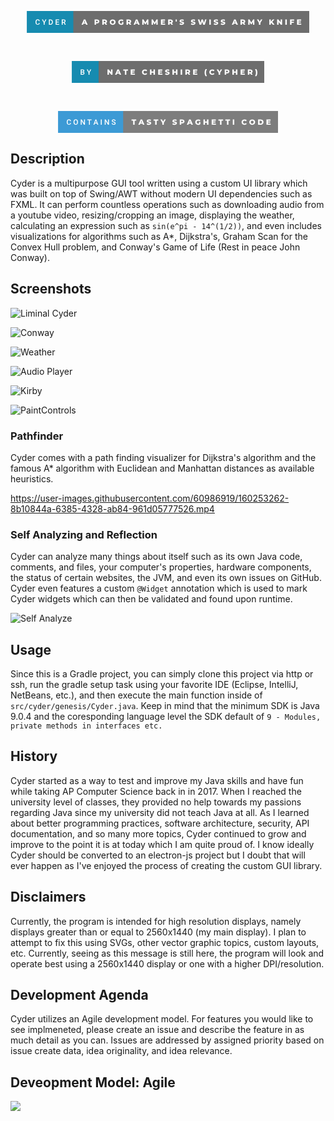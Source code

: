 
<p align="center"><svg xmlns="http://www.w3.org/2000/svg" width="452.12" height="35" viewBox="0 0 452.12 35"><rect class="svg__rect" x="0" y="0" width="76.43" height="35" fill="#168BB0"/><rect class="svg__rect" x="74.43" y="0" width="377.69" height="35" fill="#6D6D6D"/><path class="svg__text" d="M13.95 18.19L13.95 18.19L13.95 17.39Q13.95 16.19 14.38 15.27Q14.80 14.35 15.60 13.85Q16.40 13.35 17.45 13.35L17.45 13.35Q18.86 13.35 19.73 14.12Q20.59 14.89 20.73 16.29L20.73 16.29L19.25 16.29Q19.14 15.37 18.71 14.96Q18.28 14.55 17.45 14.55L17.45 14.55Q16.48 14.55 15.97 15.26Q15.45 15.96 15.44 17.33L15.44 17.33L15.44 18.09Q15.44 19.47 15.93 20.20Q16.43 20.92 17.38 20.92L17.38 20.92Q18.25 20.92 18.69 20.53Q19.13 20.14 19.25 19.22L19.25 19.22L20.73 19.22Q20.60 20.59 19.72 21.35Q18.84 22.12 17.38 22.12L17.38 22.12Q16.36 22.12 15.59 21.63Q14.81 21.15 14.39 20.26Q13.97 19.37 13.95 18.19ZM27.08 18.86L24.21 13.47L25.86 13.47L27.82 17.51L29.79 13.47L31.43 13.47L28.57 18.86L28.57 22L27.08 22L27.08 18.86ZM37.80 22L35.34 22L35.34 13.47L37.86 13.47Q38.99 13.47 39.87 13.97Q40.74 14.48 41.22 15.40Q41.70 16.33 41.70 17.52L41.70 17.52L41.70 17.95Q41.70 19.16 41.22 20.08Q40.74 21.00 39.84 21.50Q38.95 22 37.80 22L37.80 22ZM36.82 14.66L36.82 20.82L37.79 20.82Q38.96 20.82 39.58 20.09Q40.20 19.36 40.22 17.99L40.22 17.99L40.22 17.52Q40.22 16.13 39.61 15.40Q39.01 14.66 37.86 14.66L37.86 14.66L36.82 14.66ZM51.75 22L46.17 22L46.17 13.47L51.71 13.47L51.71 14.66L47.65 14.66L47.65 17.02L51.15 17.02L51.15 18.19L47.65 18.19L47.65 20.82L51.75 20.82L51.75 22ZM57.42 22L55.94 22L55.94 13.47L58.94 13.47Q60.42 13.47 61.22 14.13Q62.02 14.79 62.02 16.05L62.02 16.05Q62.02 16.90 61.61 17.48Q61.20 18.06 60.46 18.37L60.46 18.37L62.38 21.92L62.38 22L60.79 22L59.08 18.71L57.42 18.71L57.42 22ZM57.42 14.66L57.42 17.52L58.95 17.52Q59.70 17.52 60.12 17.15Q60.54 16.77 60.54 16.11L60.54 16.11Q60.54 15.43 60.15 15.05Q59.76 14.68 58.99 14.66L58.99 14.66L57.42 14.66Z" fill="#FFFFFF"/><path class="svg__text" d="M90.04 22L87.61 22L91.32 13.60L93.66 13.60L97.38 22L94.91 22L94.25 20.37L90.70 20.37L90.04 22ZM92.47 15.93L91.39 18.61L93.55 18.61L92.47 15.93ZM110.88 22L108.50 22L108.50 13.60L112.35 13.60Q113.49 13.60 114.33 13.98Q115.17 14.35 115.62 15.06Q116.08 15.76 116.08 16.71L116.08 16.71Q116.08 17.66 115.62 18.35Q115.17 19.05 114.33 19.42Q113.49 19.80 112.35 19.80L112.35 19.80L110.88 19.80L110.88 22ZM110.88 15.47L110.88 17.93L112.20 17.93Q112.93 17.93 113.31 17.61Q113.68 17.29 113.68 16.71L113.68 16.71Q113.68 16.12 113.31 15.80Q112.93 15.47 112.20 15.47L112.20 15.47L110.88 15.47ZM123.21 22L120.83 22L120.83 13.60L124.68 13.60Q125.82 13.60 126.66 13.98Q127.49 14.35 127.95 15.06Q128.41 15.76 128.41 16.71L128.41 16.71Q128.41 17.62 127.98 18.30Q127.55 18.98 126.76 19.36L126.76 19.36L128.57 22L126.03 22L124.51 19.77L123.21 19.77L123.21 22ZM123.21 15.47L123.21 17.93L124.53 17.93Q125.26 17.93 125.63 17.61Q126.01 17.29 126.01 16.71L126.01 16.71Q126.01 16.12 125.63 15.79Q125.26 15.47 124.53 15.47L124.53 15.47L123.21 15.47ZM132.77 17.80L132.77 17.80Q132.77 16.55 133.37 15.55Q133.98 14.56 135.04 14.00Q136.10 13.43 137.43 13.43L137.43 13.43Q138.76 13.43 139.83 14.00Q140.89 14.56 141.50 15.55Q142.10 16.55 142.10 17.80L142.10 17.80Q142.10 19.05 141.50 20.04Q140.89 21.04 139.83 21.60Q138.77 22.17 137.43 22.17L137.43 22.17Q136.10 22.17 135.04 21.60Q133.98 21.04 133.37 20.04Q132.77 19.05 132.77 17.80ZM135.16 17.80L135.16 17.80Q135.16 18.51 135.47 19.05Q135.77 19.60 136.28 19.90Q136.80 20.20 137.43 20.20L137.43 20.20Q138.07 20.20 138.59 19.90Q139.10 19.60 139.40 19.05Q139.70 18.51 139.70 17.80L139.70 17.80Q139.70 17.09 139.40 16.54Q139.10 16 138.59 15.70Q138.07 15.40 137.43 15.40L137.43 15.40Q136.79 15.40 136.28 15.70Q135.77 16 135.47 16.54Q135.16 17.09 135.16 17.80ZM146.40 17.80L146.40 17.80Q146.40 16.54 147.00 15.54Q147.60 14.55 148.67 13.99Q149.74 13.43 151.08 13.43L151.08 13.43Q152.26 13.43 153.19 13.83Q154.13 14.22 154.75 14.97L154.75 14.97L153.24 16.33Q152.40 15.40 151.22 15.40L151.22 15.40Q151.21 15.40 151.20 15.40L151.20 15.40Q150.12 15.40 149.46 16.06Q148.80 16.71 148.80 17.80L148.80 17.80Q148.80 18.50 149.10 19.04Q149.40 19.59 149.94 19.89Q150.48 20.20 151.18 20.20L151.18 20.20Q151.86 20.20 152.46 19.93L152.46 19.93L152.46 17.62L154.56 17.62L154.56 21.10Q153.84 21.61 152.90 21.89Q151.97 22.17 151.03 22.17L151.03 22.17Q149.71 22.17 148.66 21.61Q147.60 21.05 147.00 20.05Q146.40 19.06 146.40 17.80ZM161.93 22L159.55 22L159.55 13.60L163.40 13.60Q164.54 13.60 165.38 13.98Q166.21 14.35 166.67 15.06Q167.13 15.76 167.13 16.71L167.13 16.71Q167.13 17.62 166.70 18.30Q166.27 18.98 165.48 19.36L165.48 19.36L167.29 22L164.75 22L163.23 19.77L161.93 19.77L161.93 22ZM161.93 15.47L161.93 17.93L163.25 17.93Q163.98 17.93 164.35 17.61Q164.73 17.29 164.73 16.71L164.73 16.71Q164.73 16.12 164.35 15.79Q163.98 15.47 163.25 15.47L163.25 15.47L161.93 15.47ZM173.33 22L170.91 22L174.62 13.60L176.96 13.60L180.67 22L178.21 22L177.55 20.37L173.99 20.37L173.33 22ZM175.77 15.93L174.69 18.61L176.85 18.61L175.77 15.93ZM187.03 22L184.83 22L184.83 13.60L186.79 13.60L189.74 18.45L192.62 13.60L194.57 13.60L194.60 22L192.42 22L192.39 17.55L190.23 21.17L189.18 21.17L187.03 17.67L187.03 22ZM201.96 22L199.76 22L199.76 13.60L201.72 13.60L204.67 18.45L207.55 13.60L209.50 13.60L209.53 22L207.35 22L207.32 17.55L205.16 21.17L204.11 21.17L201.96 17.67L201.96 22ZM221.43 22L214.69 22L214.69 13.60L221.28 13.60L221.28 15.44L217.04 15.44L217.04 16.85L220.78 16.85L220.78 18.63L217.04 18.63L217.04 20.17L221.43 20.17L221.43 22ZM228.62 22L226.24 22L226.24 13.60L230.08 13.60Q231.22 13.60 232.06 13.98Q232.90 14.35 233.36 15.06Q233.81 15.76 233.81 16.71L233.81 16.71Q233.81 17.62 233.39 18.30Q232.96 18.98 232.17 19.36L232.17 19.36L233.98 22L231.43 22L229.91 19.77L228.62 19.77L228.62 22ZM228.62 15.47L228.62 17.93L229.93 17.93Q230.67 17.93 231.04 17.61Q231.41 17.29 231.41 16.71L231.41 16.71Q231.41 16.12 231.04 15.79Q230.67 15.47 229.93 15.47L229.93 15.47L228.62 15.47ZM238.40 17.10L238.25 13.60L240.18 13.60L240.02 17.10L238.40 17.10ZM244.40 21.24L244.40 21.24L245.18 19.49Q245.74 19.86 246.49 20.09Q247.23 20.32 247.95 20.32L247.95 20.32Q249.32 20.32 249.32 19.64L249.32 19.64Q249.32 19.28 248.93 19.11Q248.54 18.93 247.68 18.74L247.68 18.74Q246.73 18.53 246.09 18.30Q245.46 18.06 245.00 17.55Q244.55 17.03 244.55 16.16L244.55 16.16Q244.55 15.39 244.97 14.77Q245.39 14.15 246.22 13.79Q247.06 13.43 248.26 13.43L248.26 13.43Q249.09 13.43 249.89 13.62Q250.70 13.80 251.32 14.17L251.32 14.17L250.58 15.93Q249.38 15.28 248.25 15.28L248.25 15.28Q247.54 15.28 247.22 15.49Q246.90 15.70 246.90 16.04L246.90 16.04Q246.90 16.37 247.28 16.54Q247.66 16.71 248.51 16.89L248.51 16.89Q249.48 17.10 250.11 17.33Q250.74 17.56 251.20 18.07Q251.66 18.58 251.66 19.46L251.66 19.46Q251.66 20.21 251.24 20.83Q250.82 21.44 249.98 21.80Q249.14 22.17 247.94 22.17L247.94 22.17Q246.92 22.17 245.96 21.92Q245.00 21.67 244.40 21.24ZM262.62 21.24L262.62 21.24L263.40 19.49Q263.97 19.86 264.71 20.09Q265.45 20.32 266.17 20.32L266.17 20.32Q267.54 20.32 267.55 19.64L267.55 19.64Q267.55 19.28 267.16 19.11Q266.77 18.93 265.90 18.74L265.90 18.74Q264.95 18.53 264.31 18.30Q263.68 18.06 263.22 17.55Q262.77 17.03 262.77 16.16L262.77 16.16Q262.77 15.39 263.19 14.77Q263.61 14.15 264.44 13.79Q265.28 13.43 266.49 13.43L266.49 13.43Q267.31 13.43 268.12 13.62Q268.92 13.80 269.54 14.17L269.54 14.17L268.81 15.93Q267.60 15.28 266.47 15.28L266.47 15.28Q265.76 15.28 265.44 15.49Q265.12 15.70 265.12 16.04L265.12 16.04Q265.12 16.37 265.50 16.54Q265.89 16.71 266.74 16.89L266.74 16.89Q267.70 17.10 268.33 17.33Q268.96 17.56 269.42 18.07Q269.88 18.58 269.88 19.46L269.88 19.46Q269.88 20.21 269.46 20.83Q269.05 21.44 268.20 21.80Q267.36 22.17 266.16 22.17L266.16 22.17Q265.14 22.17 264.18 21.92Q263.22 21.67 262.62 21.24ZM276.54 22L273.82 13.60L276.26 13.60L277.95 18.96L279.73 13.60L281.91 13.60L283.61 19.01L285.37 13.60L287.64 13.60L284.91 22L282.37 22L280.76 16.89L279.08 22L276.54 22ZM294.53 22L292.15 22L292.15 13.60L294.53 13.60L294.53 22ZM299.12 21.24L299.12 21.24L299.90 19.49Q300.46 19.86 301.20 20.09Q301.95 20.32 302.67 20.32L302.67 20.32Q304.03 20.32 304.04 19.64L304.04 19.64Q304.04 19.28 303.65 19.11Q303.26 18.93 302.39 18.74L302.39 18.74Q301.44 18.53 300.81 18.30Q300.17 18.06 299.72 17.55Q299.26 17.03 299.26 16.16L299.26 16.16Q299.26 15.39 299.68 14.77Q300.10 14.15 300.94 13.79Q301.77 13.43 302.98 13.43L302.98 13.43Q303.80 13.43 304.61 13.62Q305.41 13.80 306.03 14.17L306.03 14.17L305.30 15.93Q304.10 15.28 302.97 15.28L302.97 15.28Q302.26 15.28 301.93 15.49Q301.61 15.70 301.61 16.04L301.61 16.04Q301.61 16.37 302.00 16.54Q302.38 16.71 303.23 16.89L303.23 16.89Q304.19 17.10 304.82 17.33Q305.45 17.56 305.91 18.07Q306.38 18.58 306.38 19.46L306.38 19.46Q306.38 20.21 305.96 20.83Q305.54 21.44 304.70 21.80Q303.86 22.17 302.66 22.17L302.66 22.17Q301.64 22.17 300.67 21.92Q299.71 21.67 299.12 21.24ZM310.37 21.24L310.37 21.24L311.15 19.49Q311.71 19.86 312.45 20.09Q313.20 20.32 313.92 20.32L313.92 20.32Q315.28 20.32 315.29 19.64L315.29 19.64Q315.29 19.28 314.90 19.11Q314.51 18.93 313.64 18.74L313.64 18.74Q312.69 18.53 312.06 18.30Q311.42 18.06 310.97 17.55Q310.51 17.03 310.51 16.16L310.51 16.16Q310.51 15.39 310.93 14.77Q311.35 14.15 312.19 13.79Q313.02 13.43 314.23 13.43L314.23 13.43Q315.05 13.43 315.86 13.62Q316.66 13.80 317.28 14.17L317.28 14.17L316.55 15.93Q315.35 15.28 314.22 15.28L314.22 15.28Q313.51 15.28 313.18 15.49Q312.86 15.70 312.86 16.04L312.86 16.04Q312.86 16.37 313.25 16.54Q313.63 16.71 314.48 16.89L314.48 16.89Q315.44 17.10 316.07 17.33Q316.70 17.56 317.16 18.07Q317.63 18.58 317.63 19.46L317.63 19.46Q317.63 20.21 317.21 20.83Q316.79 21.44 315.95 21.80Q315.11 22.17 313.91 22.17L313.91 22.17Q312.89 22.17 311.92 21.92Q310.96 21.67 310.37 21.24ZM330.59 22L328.17 22L331.88 13.60L334.22 13.60L337.93 22L335.47 22L334.81 20.37L331.25 20.37L330.59 22ZM333.03 15.93L331.95 18.61L334.11 18.61L333.03 15.93ZM344.47 22L342.09 22L342.09 13.60L345.93 13.60Q347.07 13.60 347.91 13.98Q348.75 14.35 349.21 15.06Q349.66 15.76 349.66 16.71L349.66 16.71Q349.66 17.62 349.24 18.30Q348.81 18.98 348.02 19.36L348.02 19.36L349.83 22L347.29 22L345.76 19.77L344.47 19.77L344.47 22ZM344.47 15.47L344.47 17.93L345.79 17.93Q346.52 17.93 346.89 17.61Q347.26 17.29 347.26 16.71L347.26 16.71Q347.26 16.12 346.89 15.79Q346.52 15.47 345.79 15.47L345.79 15.47L344.47 15.47ZM356.65 22L354.45 22L354.45 13.60L356.41 13.60L359.36 18.45L362.24 13.60L364.20 13.60L364.22 22L362.04 22L362.02 17.55L359.85 21.17L358.80 21.17L356.65 17.67L356.65 22ZM371.51 18.95L368.30 13.60L370.81 13.60L372.80 16.94L374.80 13.60L377.10 13.60L373.88 18.99L373.88 22L371.51 22L371.51 18.95ZM390.51 22L388.16 22L388.16 13.60L390.51 13.60L390.51 17.09L393.76 13.60L396.38 13.60L392.95 17.32L396.56 22L393.80 22L391.40 18.95L390.51 19.90L390.51 22ZM403.00 22L400.66 22L400.66 13.60L402.62 13.60L406.33 18.07L406.33 13.60L408.66 13.60L408.66 22L406.71 22L403.00 17.52L403.00 22ZM416.20 22L413.82 22L413.82 13.60L416.20 13.60L416.20 22ZM423.75 22L421.37 22L421.37 13.60L427.96 13.60L427.96 15.44L423.75 15.44L423.75 17.28L427.46 17.28L427.46 19.12L423.75 19.12L423.75 22ZM439.30 22L432.56 22L432.56 13.60L439.15 13.60L439.15 15.44L434.91 15.44L434.91 16.85L438.65 16.85L438.65 18.63L434.91 18.63L434.91 20.17L439.30 20.17L439.30 22Z" fill="#FFFFFF" x="87.43"/></svg></p><br/><p align="center"><svg xmlns="http://www.w3.org/2000/svg" width="308.83" height="35" viewBox="0 0 308.83 35"><rect class="svg__rect" x="0" y="0" width="44.94" height="35" fill="#168BB0"/><rect class="svg__rect" x="42.94" y="0" width="265.89" height="35" fill="#6D6D6D"/><path class="svg__text" d="M17.33 22L14.22 22L14.22 13.47L17.14 13.47Q18.59 13.47 19.34 14.05Q20.10 14.63 20.10 15.78L20.10 15.78Q20.10 16.36 19.78 16.83Q19.47 17.30 18.86 17.56L18.86 17.56Q19.55 17.75 19.93 18.26Q20.31 18.78 20.31 19.51L20.31 19.51Q20.31 20.71 19.53 21.36Q18.76 22 17.33 22L17.33 22ZM15.70 18.15L15.70 20.82L17.35 20.82Q18.04 20.82 18.44 20.47Q18.83 20.13 18.83 19.51L18.83 19.51Q18.83 18.18 17.47 18.15L17.47 18.15L15.70 18.15ZM15.70 14.66L15.70 17.06L17.15 17.06Q17.84 17.06 18.23 16.75Q18.62 16.43 18.62 15.86L18.62 15.86Q18.62 15.23 18.26 14.95Q17.90 14.66 17.14 14.66L17.14 14.66L15.70 14.66ZM26.81 18.86L23.95 13.47L25.60 13.47L27.56 17.51L29.52 13.47L31.16 13.47L28.30 18.86L28.30 22L26.81 22L26.81 18.86Z" fill="#FFFFFF"/><path class="svg__text" d="M59.46 22L57.13 22L57.13 13.60L59.08 13.60L62.79 18.07L62.79 13.60L65.12 13.60L65.12 22L63.17 22L59.46 17.52L59.46 22ZM71.70 22L69.27 22L72.98 13.60L75.33 13.60L79.04 22L76.58 22L75.91 20.37L72.36 20.37L71.70 22ZM74.14 15.93L73.05 18.61L75.22 18.61L74.14 15.93ZM84.99 15.48L82.41 15.48L82.41 13.60L89.93 13.60L89.93 15.48L87.36 15.48L87.36 22L84.99 22L84.99 15.48ZM101.04 22L94.30 22L94.30 13.60L100.89 13.60L100.89 15.44L96.66 15.44L96.66 16.85L100.39 16.85L100.39 18.63L96.66 18.63L96.66 20.17L101.04 20.17L101.04 22ZM112.39 17.80L112.39 17.80Q112.39 16.54 112.99 15.54Q113.59 14.55 114.64 13.99Q115.69 13.43 117.01 13.43L117.01 13.43Q118.16 13.43 119.09 13.84Q120.01 14.25 120.63 15.02L120.63 15.02L119.11 16.39Q118.30 15.40 117.13 15.40L117.13 15.40Q116.45 15.40 115.91 15.70Q115.38 16 115.09 16.54Q114.79 17.09 114.79 17.80L114.79 17.80Q114.79 18.51 115.09 19.05Q115.38 19.60 115.91 19.90Q116.45 20.20 117.13 20.20L117.13 20.20Q118.30 20.20 119.11 19.22L119.11 19.22L120.63 20.58Q120.02 21.35 119.09 21.76Q118.16 22.17 117.01 22.17L117.01 22.17Q115.69 22.17 114.64 21.61Q113.59 21.05 112.99 20.05Q112.39 19.06 112.39 17.80ZM127.54 22L125.16 22L125.16 13.60L127.54 13.60L127.54 16.76L130.78 16.76L130.78 13.60L133.15 13.60L133.15 22L130.78 22L130.78 18.72L127.54 18.72L127.54 22ZM145.06 22L138.32 22L138.32 13.60L144.91 13.60L144.91 15.44L140.67 15.44L140.67 16.85L144.40 16.85L144.40 18.63L140.67 18.63L140.67 20.17L145.06 20.17L145.06 22ZM149.28 21.24L149.28 21.24L150.06 19.49Q150.62 19.86 151.36 20.09Q152.11 20.32 152.83 20.32L152.83 20.32Q154.19 20.32 154.20 19.64L154.20 19.64Q154.20 19.28 153.81 19.11Q153.42 18.93 152.55 18.74L152.55 18.74Q151.60 18.53 150.97 18.30Q150.33 18.06 149.88 17.55Q149.42 17.03 149.42 16.16L149.42 16.16Q149.42 15.39 149.84 14.77Q150.26 14.15 151.10 13.79Q151.93 13.43 153.14 13.43L153.14 13.43Q153.97 13.43 154.77 13.62Q155.58 13.80 156.19 14.17L156.19 14.17L155.46 15.93Q154.26 15.28 153.13 15.28L153.13 15.28Q152.42 15.28 152.10 15.49Q151.77 15.70 151.77 16.04L151.77 16.04Q151.77 16.37 152.16 16.54Q152.54 16.71 153.39 16.89L153.39 16.89Q154.35 17.10 154.98 17.33Q155.61 17.56 156.08 18.07Q156.54 18.58 156.54 19.46L156.54 19.46Q156.54 20.21 156.12 20.83Q155.70 21.44 154.86 21.80Q154.02 22.17 152.82 22.17L152.82 22.17Q151.80 22.17 150.84 21.92Q149.88 21.67 149.28 21.24ZM163.49 22L161.11 22L161.11 13.60L163.49 13.60L163.49 16.76L166.73 16.76L166.73 13.60L169.11 13.60L169.11 22L166.73 22L166.73 18.72L163.49 18.72L163.49 22ZM176.65 22L174.27 22L174.27 13.60L176.65 13.60L176.65 22ZM184.20 22L181.82 22L181.82 13.60L185.66 13.60Q186.81 13.60 187.65 13.98Q188.48 14.35 188.94 15.06Q189.40 15.76 189.40 16.71L189.40 16.71Q189.40 17.62 188.97 18.30Q188.54 18.98 187.75 19.36L187.75 19.36L189.56 22L187.02 22L185.50 19.77L184.20 19.77L184.20 22ZM184.20 15.47L184.20 17.93L185.52 17.93Q186.25 17.93 186.62 17.61Q187.00 17.29 187.00 16.71L187.00 16.71Q187.00 16.12 186.62 15.79Q186.25 15.47 185.52 15.47L185.52 15.47L184.20 15.47ZM200.93 22L194.18 22L194.18 13.60L200.78 13.60L200.78 15.44L196.54 15.44L196.54 16.85L200.27 16.85L200.27 18.63L196.54 18.63L196.54 20.17L200.93 20.17L200.93 22ZM212.59 18.71L212.59 18.71Q212.59 17.07 212.99 15.62Q213.39 14.18 214.14 13.09L214.14 13.09L216.32 13.09Q215.54 14.48 215.18 15.84Q214.82 17.20 214.82 18.71L214.82 18.71Q214.82 20.22 215.18 21.59Q215.54 22.95 216.32 24.33L216.32 24.33L214.14 24.33Q213.39 23.25 212.99 21.80Q212.59 20.35 212.59 18.71ZM220.19 17.80L220.19 17.80Q220.19 16.54 220.79 15.54Q221.38 14.55 222.44 13.99Q223.49 13.43 224.81 13.43L224.81 13.43Q225.96 13.43 226.88 13.84Q227.81 14.25 228.42 15.02L228.42 15.02L226.91 16.39Q226.09 15.40 224.93 15.40L224.93 15.40Q224.24 15.40 223.71 15.70Q223.18 16 222.88 16.54Q222.58 17.09 222.58 17.80L222.58 17.80Q222.58 18.51 222.88 19.05Q223.18 19.60 223.71 19.90Q224.24 20.20 224.93 20.20L224.93 20.20Q226.09 20.20 226.91 19.22L226.91 19.22L228.42 20.58Q227.81 21.35 226.89 21.76Q225.96 22.17 224.81 22.17L224.81 22.17Q223.49 22.17 222.44 21.61Q221.38 21.05 220.79 20.05Q220.19 19.06 220.19 17.80ZM235.08 18.95L231.88 13.60L234.39 13.60L236.38 16.94L238.37 13.60L240.67 13.60L237.46 18.99L237.46 22L235.08 22L235.08 18.95ZM247.14 22L244.76 22L244.76 13.60L248.60 13.60Q249.74 13.60 250.58 13.98Q251.42 14.35 251.88 15.06Q252.33 15.76 252.33 16.71L252.33 16.71Q252.33 17.66 251.88 18.35Q251.42 19.05 250.58 19.42Q249.74 19.80 248.60 19.80L248.60 19.80L247.14 19.80L247.14 22ZM247.14 15.47L247.14 17.93L248.45 17.93Q249.19 17.93 249.56 17.61Q249.93 17.29 249.93 16.71L249.93 16.71Q249.93 16.12 249.56 15.80Q249.19 15.47 248.45 15.47L248.45 15.47L247.14 15.47ZM259.46 22L257.08 22L257.08 13.60L259.46 13.60L259.46 16.76L262.70 16.76L262.70 13.60L265.08 13.60L265.08 22L262.70 22L262.70 18.72L259.46 18.72L259.46 22ZM276.98 22L270.24 22L270.24 13.60L276.83 13.60L276.83 15.44L272.59 15.44L272.59 16.85L276.33 16.85L276.33 18.63L272.59 18.63L272.59 20.17L276.98 20.17L276.98 22ZM284.17 22L281.79 22L281.79 13.60L285.63 13.60Q286.77 13.60 287.61 13.98Q288.45 14.35 288.91 15.06Q289.36 15.76 289.36 16.71L289.36 16.71Q289.36 17.62 288.94 18.30Q288.51 18.98 287.72 19.36L287.72 19.36L289.53 22L286.99 22L285.46 19.77L284.17 19.77L284.17 22ZM284.17 15.47L284.17 17.93L285.49 17.93Q286.22 17.93 286.59 17.61Q286.96 17.29 286.96 16.71L286.96 16.71Q286.96 16.12 286.59 15.79Q286.22 15.47 285.49 15.47L285.49 15.47L284.17 15.47ZM295.48 24.33L293.29 24.33Q294.07 22.94 294.43 21.58Q294.79 20.22 294.79 18.71L294.79 18.71Q294.79 17.20 294.43 15.84Q294.07 14.48 293.29 13.09L293.29 13.09L295.48 13.09Q296.22 14.17 296.62 15.62Q297.02 17.07 297.02 18.71L297.02 18.71Q297.02 20.36 296.62 21.80Q296.22 23.25 295.48 24.33L295.48 24.33Z" fill="#FFFFFF" x="55.94"/></svg></p><br/><p align="center"><svg xmlns="http://www.w3.org/2000/svg" width="352.93" height="35" viewBox="0 0 352.93 35"><rect class="svg__rect" x="0" y="0" width="106.24" height="35" fill="#3C9AD5"/><rect class="svg__rect" x="104.24" y="0" width="248.69" height="35" fill="#7D7D7D"/><path class="svg__text" d="M13.95 18.19L13.95 18.19L13.95 17.39Q13.95 16.19 14.38 15.27Q14.80 14.35 15.60 13.85Q16.40 13.35 17.45 13.35L17.45 13.35Q18.86 13.35 19.73 14.12Q20.59 14.89 20.73 16.29L20.73 16.29L19.25 16.29Q19.14 15.37 18.71 14.96Q18.28 14.55 17.45 14.55L17.45 14.55Q16.48 14.55 15.97 15.26Q15.45 15.96 15.44 17.33L15.44 17.33L15.44 18.09Q15.44 19.47 15.93 20.20Q16.43 20.92 17.38 20.92L17.38 20.92Q18.25 20.92 18.69 20.53Q19.13 20.14 19.25 19.22L19.25 19.22L20.73 19.22Q20.60 20.59 19.72 21.35Q18.84 22.12 17.38 22.12L17.38 22.12Q16.36 22.12 15.59 21.63Q14.81 21.15 14.39 20.26Q13.97 19.37 13.95 18.19ZM24.77 18.00L24.77 18.00L24.77 17.52Q24.77 16.28 25.21 15.32Q25.65 14.37 26.46 13.86Q27.27 13.35 28.31 13.35Q29.35 13.35 30.16 13.85Q30.96 14.35 31.40 15.29Q31.84 16.23 31.85 17.48L31.85 17.48L31.85 17.96Q31.85 19.21 31.41 20.16Q30.98 21.10 30.18 21.61Q29.37 22.12 28.32 22.12L28.32 22.12Q27.28 22.12 26.47 21.61Q25.66 21.10 25.22 20.17Q24.78 19.23 24.77 18.00ZM26.25 17.46L26.25 17.96Q26.25 19.36 26.80 20.13Q27.35 20.90 28.32 20.90L28.32 20.90Q29.31 20.90 29.84 20.15Q30.37 19.40 30.37 17.96L30.37 17.96L30.37 17.51Q30.37 16.09 29.83 15.34Q29.29 14.58 28.31 14.58L28.31 14.58Q27.35 14.58 26.81 15.33Q26.26 16.09 26.25 17.46L26.25 17.46ZM37.80 22L36.31 22L36.31 13.47L37.80 13.47L41.61 19.54L41.61 13.47L43.08 13.47L43.08 22L41.60 22L37.80 15.95L37.80 22ZM49.50 14.66L46.87 14.66L46.87 13.47L53.63 13.47L53.63 14.66L50.97 14.66L50.97 22L49.50 22L49.50 14.66ZM58.17 22L56.63 22L59.85 13.47L61.18 13.47L64.41 22L62.86 22L62.16 20.01L58.86 20.01L58.17 22ZM60.51 15.28L59.28 18.82L61.75 18.82L60.51 15.28ZM69.93 22L68.45 22L68.45 13.47L69.93 13.47L69.93 22ZM76.22 22L74.74 22L74.74 13.47L76.22 13.47L80.04 19.54L80.04 13.47L81.51 13.47L81.51 22L80.02 22L76.22 15.95L76.22 22ZM85.81 19.42L85.81 19.42L87.30 19.42Q87.30 20.15 87.78 20.55Q88.26 20.95 89.15 20.95L89.15 20.95Q89.93 20.95 90.32 20.63Q90.71 20.32 90.71 19.80L90.71 19.80Q90.71 19.24 90.31 18.94Q89.91 18.63 88.88 18.32Q87.85 18.01 87.24 17.63L87.24 17.63Q86.08 16.90 86.08 15.72L86.08 15.72Q86.08 14.69 86.92 14.02Q87.76 13.35 89.10 13.35L89.10 13.35Q89.99 13.35 90.69 13.68Q91.39 14.01 91.78 14.61Q92.18 15.22 92.18 15.96L92.18 15.96L90.71 15.96Q90.71 15.29 90.29 14.91Q89.87 14.54 89.09 14.54L89.09 14.54Q88.36 14.54 87.96 14.85Q87.56 15.16 87.56 15.71L87.56 15.71Q87.56 16.18 87.99 16.50Q88.43 16.81 89.42 17.10Q90.42 17.40 91.02 17.78Q91.63 18.16 91.91 18.65Q92.19 19.13 92.19 19.79L92.19 19.79Q92.19 20.86 91.37 21.49Q90.55 22.12 89.15 22.12L89.15 22.12Q88.23 22.12 87.45 21.77Q86.67 21.43 86.24 20.83Q85.81 20.22 85.81 19.42Z" fill="#FFFFFF"/><path class="svg__text" d="M120.22 15.48L117.64 15.48L117.64 13.60L125.16 13.60L125.16 15.48L122.59 15.48L122.59 22L120.22 22L120.22 15.48ZM130.95 22L128.52 22L132.23 13.60L134.58 13.60L138.29 22L135.82 22L135.16 20.37L131.61 20.37L130.95 22ZM133.39 15.93L132.30 18.61L134.47 18.61L133.39 15.93ZM141.86 21.24L141.86 21.24L142.64 19.49Q143.20 19.86 143.95 20.09Q144.69 20.32 145.41 20.32L145.41 20.32Q146.78 20.32 146.78 19.64L146.78 19.64Q146.78 19.28 146.39 19.11Q146.00 18.93 145.13 18.74L145.13 18.74Q144.19 18.53 143.55 18.30Q142.91 18.06 142.46 17.55Q142.01 17.03 142.01 16.16L142.01 16.16Q142.01 15.39 142.42 14.77Q142.84 14.15 143.68 13.79Q144.51 13.43 145.72 13.43L145.72 13.43Q146.55 13.43 147.35 13.62Q148.16 13.80 148.77 14.17L148.77 14.17L148.04 15.93Q146.84 15.28 145.71 15.28L145.71 15.28Q145.00 15.28 144.68 15.49Q144.36 15.70 144.36 16.04L144.36 16.04Q144.36 16.37 144.74 16.54Q145.12 16.71 145.97 16.89L145.97 16.89Q146.93 17.10 147.56 17.33Q148.19 17.56 148.66 18.07Q149.12 18.58 149.12 19.46L149.12 19.46Q149.12 20.21 148.70 20.83Q148.28 21.44 147.44 21.80Q146.60 22.17 145.40 22.17L145.40 22.17Q144.38 22.17 143.42 21.92Q142.46 21.67 141.86 21.24ZM155.49 15.48L152.90 15.48L152.90 13.60L160.43 13.60L160.43 15.48L157.86 15.48L157.86 22L155.49 22L155.49 15.48ZM166.93 18.95L163.72 13.60L166.23 13.60L168.22 16.94L170.21 13.60L172.52 13.60L169.30 18.99L169.30 22L166.93 22L166.93 18.95ZM182.99 21.24L182.99 21.24L183.77 19.49Q184.33 19.86 185.07 20.09Q185.82 20.32 186.54 20.32L186.54 20.32Q187.90 20.32 187.91 19.64L187.91 19.64Q187.91 19.28 187.52 19.11Q187.13 18.93 186.26 18.74L186.26 18.74Q185.31 18.53 184.68 18.30Q184.04 18.06 183.59 17.55Q183.13 17.03 183.13 16.16L183.13 16.16Q183.13 15.39 183.55 14.77Q183.97 14.15 184.81 13.79Q185.64 13.43 186.85 13.43L186.85 13.43Q187.67 13.43 188.48 13.62Q189.29 13.80 189.90 14.17L189.90 14.17L189.17 15.93Q187.97 15.28 186.84 15.28L186.84 15.28Q186.13 15.28 185.80 15.49Q185.48 15.70 185.48 16.04L185.48 16.04Q185.48 16.37 185.87 16.54Q186.25 16.71 187.10 16.89L187.10 16.89Q188.06 17.10 188.69 17.33Q189.32 17.56 189.78 18.07Q190.25 18.58 190.25 19.46L190.25 19.46Q190.25 20.21 189.83 20.83Q189.41 21.44 188.57 21.80Q187.73 22.17 186.53 22.17L186.53 22.17Q185.51 22.17 184.55 21.92Q183.58 21.67 182.99 21.24ZM197.20 22L194.82 22L194.82 13.60L198.67 13.60Q199.80 13.60 200.64 13.98Q201.48 14.35 201.94 15.06Q202.40 15.76 202.40 16.71L202.40 16.71Q202.40 17.66 201.94 18.35Q201.48 19.05 200.64 19.42Q199.80 19.80 198.67 19.80L198.67 19.80L197.20 19.80L197.20 22ZM197.20 15.47L197.20 17.93L198.52 17.93Q199.25 17.93 199.62 17.61Q200.00 17.29 200.00 16.71L200.00 16.71Q200.00 16.12 199.62 15.80Q199.25 15.47 198.52 15.47L198.52 15.47L197.20 15.47ZM208.57 22L206.14 22L209.85 13.60L212.20 13.60L215.91 22L213.44 22L212.78 20.37L209.23 20.37L208.57 22ZM211.01 15.93L209.92 18.61L212.08 18.61L211.01 15.93ZM219.64 17.80L219.64 17.80Q219.64 16.54 220.23 15.54Q220.83 14.55 221.90 13.99Q222.97 13.43 224.31 13.43L224.31 13.43Q225.49 13.43 226.43 13.83Q227.37 14.22 227.99 14.97L227.99 14.97L226.47 16.33Q225.63 15.40 224.45 15.40L224.45 15.40Q224.44 15.40 224.44 15.40L224.44 15.40Q223.36 15.40 222.70 16.06Q222.03 16.71 222.03 17.80L222.03 17.80Q222.03 18.50 222.34 19.04Q222.64 19.59 223.18 19.89Q223.72 20.20 224.41 20.20L224.41 20.20Q225.10 20.20 225.70 19.93L225.70 19.93L225.70 17.62L227.79 17.62L227.79 21.10Q227.07 21.61 226.14 21.89Q225.20 22.17 224.27 22.17L224.27 22.17Q222.95 22.17 221.89 21.61Q220.83 21.05 220.23 20.05Q219.64 19.06 219.64 17.80ZM235.16 22L232.79 22L232.79 13.60L235.16 13.60L235.16 16.76L238.40 16.76L238.40 13.60L240.78 13.60L240.78 22L238.40 22L238.40 18.72L235.16 18.72L235.16 22ZM252.68 22L245.94 22L245.94 13.60L252.53 13.60L252.53 15.44L248.30 15.44L248.30 16.85L252.03 16.85L252.03 18.63L248.30 18.63L248.30 20.17L252.68 20.17L252.68 22ZM259.28 15.48L256.70 15.48L256.70 13.60L264.22 13.60L264.22 15.48L261.65 15.48L261.65 22L259.28 22L259.28 15.48ZM270.38 15.48L267.80 15.48L267.80 13.60L275.32 13.60L275.32 15.48L272.76 15.48L272.76 22L270.38 22L270.38 15.48ZM282.07 22L279.70 22L279.70 13.60L282.07 13.60L282.07 22ZM293.79 17.80L293.79 17.80Q293.79 16.54 294.39 15.54Q294.99 14.55 296.04 13.99Q297.09 13.43 298.41 13.43L298.41 13.43Q299.56 13.43 300.49 13.84Q301.41 14.25 302.03 15.02L302.03 15.02L300.51 16.39Q299.70 15.40 298.53 15.40L298.53 15.40Q297.85 15.40 297.31 15.70Q296.78 16 296.49 16.54Q296.19 17.09 296.19 17.80L296.19 17.80Q296.19 18.51 296.49 19.05Q296.78 19.60 297.31 19.90Q297.85 20.20 298.53 20.20L298.53 20.20Q299.70 20.20 300.51 19.22L300.51 19.22L302.03 20.58Q301.42 21.35 300.49 21.76Q299.56 22.17 298.41 22.17L298.41 22.17Q297.09 22.17 296.04 21.61Q294.99 21.05 294.39 20.05Q293.79 19.06 293.79 17.80ZM306.13 17.80L306.13 17.80Q306.13 16.55 306.74 15.55Q307.34 14.56 308.40 14.00Q309.47 13.43 310.80 13.43L310.80 13.43Q312.13 13.43 313.19 14.00Q314.25 14.56 314.86 15.55Q315.47 16.55 315.47 17.80L315.47 17.80Q315.47 19.05 314.86 20.04Q314.25 21.04 313.19 21.60Q312.13 22.17 310.80 22.17L310.80 22.17Q309.47 22.17 308.40 21.60Q307.34 21.04 306.74 20.04Q306.13 19.05 306.13 17.80ZM308.53 17.80L308.53 17.80Q308.53 18.51 308.83 19.05Q309.13 19.60 309.65 19.90Q310.16 20.20 310.80 20.20L310.80 20.20Q311.44 20.20 311.95 19.90Q312.47 19.60 312.77 19.05Q313.06 18.51 313.06 17.80L313.06 17.80Q313.06 17.09 312.77 16.54Q312.47 16 311.95 15.70Q311.44 15.40 310.80 15.40L310.80 15.40Q310.16 15.40 309.65 15.70Q309.13 16 308.83 16.54Q308.53 17.09 308.53 17.80ZM324.17 22L320.20 22L320.20 13.60L324.17 13.60Q325.55 13.60 326.62 14.12Q327.68 14.63 328.27 15.58Q328.86 16.53 328.86 17.80L328.86 17.80Q328.86 19.07 328.27 20.02Q327.68 20.97 326.62 21.48Q325.55 22 324.17 22L324.17 22ZM322.57 15.50L322.57 20.10L324.07 20.10Q325.15 20.10 325.81 19.49Q326.46 18.88 326.46 17.80L326.46 17.80Q326.46 16.72 325.81 16.11Q325.15 15.50 324.07 15.50L324.07 15.50L322.57 15.50ZM340.33 22L333.59 22L333.59 13.60L340.18 13.60L340.18 15.44L335.95 15.44L335.95 16.85L339.68 16.85L339.68 18.63L335.95 18.63L335.95 20.17L340.33 20.17L340.33 22Z" fill="#FFFFFF" x="117.24"/></svg></p>

## Description

Cyder is a multipurpose GUI tool written using a custom UI library 
which was built on top of Swing/AWT without modern UI dependencies such as FXML.
It can perform countless operations such as downloading audio from a
youtube video, resizing/cropping an image, displaying the weather, 
calculating an expression such as `sin(e^pi - 14^(1/2))`, and even includes
visualizations for algorithms such as A*, Dijkstra's, Graham Scan for 
the Convex Hull problem, and Conway's Game of Life (Rest in peace John Conway).

## Screenshots

![Liminal Cyder](https://user-images.githubusercontent.com/60986919/160317185-836111d3-172b-4399-8196-4449a9d355e6.png)

![Conway](https://user-images.githubusercontent.com/60986919/160317204-c29f04ae-2e7b-4d32-8524-99ccf30a86fe.png)

![Weather](https://user-images.githubusercontent.com/60986919/156911464-73221df7-68fa-4ce3-8211-555ddc9c0ac2.png)

![Audio Player](https://user-images.githubusercontent.com/60986919/156904205-39fb8218-412e-4a20-9a27-7d2d7bc39902.png)

![Kirby](https://user-images.githubusercontent.com/60986919/158036314-055f87d4-b21c-4eec-a92c-d65561c75483.png)

![PaintControls](https://user-images.githubusercontent.com/60986919/158036316-0abe20d4-3414-40e9-8da5-5ec83430d54d.png)

### Pathfinder

Cyder comes with a path finding visualizer for Dijkstra's algorithm
and the famous A* algorithm with Euclidean and Manhattan distances
as available heuristics.

https://user-images.githubusercontent.com/60986919/160253262-8b10844a-6385-4328-ab84-961d05777526.mp4

### Self Analyzing and Reflection

Cyder can analyze many things about itself 
such as its own Java code, comments, and files, 
your computer's properties, hardware components, 
the status of certain websites, the JVM, and even 
its own issues on GitHub. Cyder even features a custom 
`@Widget` annotation which is used to mark Cyder widgets which
can then be validated and found upon runtime.

![Self Analyze](https://user-images.githubusercontent.com/60986919/160317468-6df0680f-8d49-413b-a09e-43d38839d441.png)

## Usage

Since this is a Gradle project, you can simply clone this project 
via http or ssh, run the gradle setup task using your favorite IDE
(Eclipse, IntelliJ, NetBeans, etc.), and then execute the main function
inside of `src/cyder/genesis/Cyder.java`. Keep in mind that the minimum
SDK is Java 9.0.4 and the coresponding language level the SDK
default of `9 - Modules, private methods in interfaces etc.`

## History

Cyder started as a way to test and improve my Java skills and have fun
while taking AP Computer Science back in in 2017. When I reached the
university level of classes, they provided no help towards my passions
regarding Java since my university did not teach Java at all. As I learned
about better programming practices, software architecture, security, API
documentation, and so many more topics, Cyder continued to grow and improve
to the point it is at today which I am quite proud of. I know ideally Cyder
should be converted to an electron-js project but I doubt that will
ever happen as I've enjoyed the process of creating the custom GUI library.

## Disclaimers

Currently, the program is intended for high resolution displays,
namely displays greater than or equal to 2560x1440 (my main display).
I plan to attempt to fix this using SVGs, other vector graphic topics,
custom layouts, etc. Currently, seeing as this message is still here, 
the program will look and operate best using a 2560x1440 display 
or one with a higher DPI/resolution.

## Development Agenda

Cyder utilizes an Agile development model. For features you would like
to see implmeneted, please create an issue and describe the
feature in as much detail as you can. Issues are addressed by 
assigned priority based on issue create data, idea originality, 
and idea relevance.

## Deveopment Model: Agile
<img src="https://i.imgur.com/VKeVG4F.png" data-canonical-src="https://i.imgur.com/VKeVG4F.png"/>
